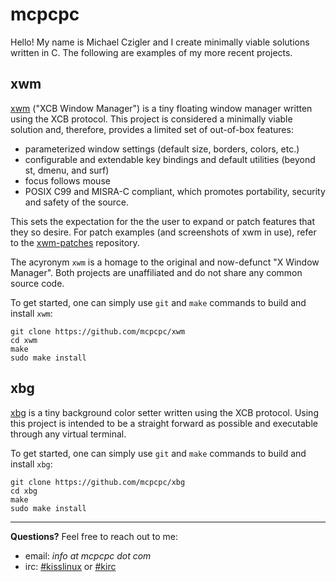 # mcpcpc 

Hello! My name is Michael Czigler and I create minimally viable solutions written 
in C. The following are examples of my more recent projects.

## xwm

[xwm](https://github.com/mcpcpc/xwm) ("XCB Window Manager") is a tiny floating 
window manager written using the XCB protocol. This project is considered a
minimally viable solution and, therefore, provides a limited set of out-of-box
features:

* parameterized window settings (default size, borders, colors, etc.)
* configurable and extendable key bindings and default utilities (beyond st, 
  dmenu, and surf)
* focus follows mouse
* POSIX C99 and MISRA-C compliant, which  promotes portability, security and 
  safety of the source.

This sets the expectation for the the user to expand or patch features that they
so desire. For patch examples (and screenshots of xwm in use), refer to the
[xwm-patches](http://github.com/mcpcpc/xwm-patches) repository.

The acyronym `xwm` is a homage to the original and now-defunct "X Window Manager". 
Both projects are unaffiliated and do not share any common source code.

To get started, one can simply use `git` and `make` commands to build and install
`xwm`:

```shell
git clone https://github.com/mcpcpc/xwm
cd xwm
make
sudo make install
```

## xbg

[xbg](https://github.com/mcpcpc/xbg) is a tiny background color setter written 
using the XCB protocol. Using this project is intended to be a straight forward
as possible and executable through any virtual terminal.

To get started, one can simply use `git` and `make` commands to build and install 
`xbg`:

```shell
git clone https://github.com/mcpcpc/xbg
cd xbg
make
sudo make install
```

---

**Questions?** Feel free to reach out to me:

* email: *info at mcpcpc dot com*
* irc: [#kisslinux](https://freenode.logbot.info/kisslinux) or [#kirc](https://freenode.logbot.info/kirc)
